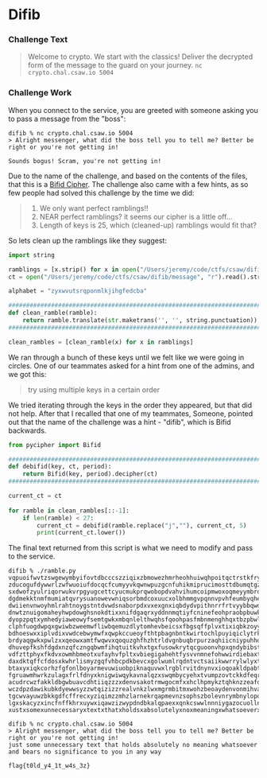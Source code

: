 # Difib

### Challenge Text

> Welcome to crypto. We start with the classics! Deliver the decrypted form of the message to the guard on your journey. 
> `nc crypto.chal.csaw.io 5004`

### Challenge Work

When you connect to the service, you are greeted with someone asking you to pass a message from the "boss":

```
difib % nc crypto.chal.csaw.io 5004
> Alright messenger, what did the boss tell you to tell me? Better be right or you're not getting in!

Sounds bogus! Scram, you're not getting in!
```

Due to the name of the challenge, and based on the contents of the files, that this is a [Bifid Cipher](https://en.wikipedia.org/wiki/Bifid_cipher). The challenge also came with a few hints, as so few people had solved this challenge by the time we did:

>1) We only want perfect ramblings!!
>2) NEAR perfect ramblings? it seems our cipher is a little off...
>3) Length of keys is 25, which (cleaned-up) ramblings would fit that?

So lets clean up the ramblings like they suggest:

```python
import string

ramblings = [x.strip() for x in open("/Users/jeremy/code/ctfs/csaw/difib/ramblings", "r").readlines()]
ct = open("/Users/jeremy/code/ctfs/csaw/difib/message", "r").read().strip()

alphabet = "zyxwvutsrqponmlkjihgfedcba"

################################################################################
def clean_ramble(ramble):
    return ramble.translate(str.maketrans('', '', string.punctuation)).replace(" ", "").lower()
################################################################################

clean_rambles = [clean_ramble(x) for x in ramblings]
```

We ran through a bunch of these keys until we felt like we were going in circles. One of our teammates asked for a hint from one of the admins, and we got this:

> try using multiple keys in a certain order

We tried iterating through the keys in the order they appeared, but that did not help. After that I recalled that one of my teammates, Someone, pointed out that the name of the challenge was a hint - "difib", which is Bifid backwards.

```python
from pycipher import Bifid

################################################################################
def debifid(key, ct, period):
    return Bifid(key, period).decipher(ct)
################################################################################

current_ct = ct
    
for ramble in clean_rambles[::-1]:
    if len(ramble) < 27:
        current_ct = debifid(ramble.replace("j",""), current_ct, 5)
        print(current_ct.lower())
```

The final text returned from this script is what we need to modify and pass to the service.

```
difib % ./ramble.py
vqpuoifwvtzswgewymbyifovtdbcccszziqixzbmowezhmrheohhuiwqhpoitqctrstkfrywzdowimrunqwxssdppeyigmtaissebinrsywvhlosmz
zducogufdywwrlzwfwuoiufdocqcfcumyyvkqwnwpuzgcnfuhikmiprucimosttdbumqtgzqyhywigtpmpsdxuneqpwsgticdhqucigtnvrxhvnrup
sxdwofzyulriqorwukvrpgyugcettcyucmukprqwobopdvahvihumcoipmwoxoqmeyymbrdaewyrypkfvnynxiycstryxuhbqdwknqpfgmiexsvswx
dgdmekktnmfmumiatqvrysuanowevwniqsorbmdcoxuucxolbhmmgvpqnnvpvhfeumbyqhewwisomyqmsrnthgpygorypixgggfsplqknpoipsdcei
dwiienvnwoyhmlrahtnoygstntdvwdsnaborpdxvxexgnxiqbdydvpithnrrfrtvyybbqwdumvfxbfdmnqnbkgglbmrlmalgzacabedctppoeapvgr
dnwtznuigomaheyhwpdowghsnokdtixxnifdgaqrxyddnnmqtiyfcninefeohpraobpbuwknvyyolwuanuqzxhxpxmkfmklatqrawzcdefzhvxfizf
dyopzpqtxymhedyiaweowyfsemtgwkxmbqnlelthwqhsfqoohpasfmbnmenghhqxtbzpbwlwomtmtkdcqptbniixnmdckqqagrrqcawrxdocuekoax
clphfuogdwpqxgwiwbzweemwfliwbqemuzdlytomhevbeicsxfbgsqffplvxtixiqbkzoyylhwkuqxroqrpfxgegxhrmrhkrqqmrctrixclkwbkaox
bdhoeswxxiplvdixvwdcebwymwfxqwpkccueoyfthtpbagnbntkwirtochlpuyiqiclytrkxwfhuhnnodntopgrpbgrxkmszfavnynzyukdwfbyrnb
brdyaqgwkxpwlzxxqeowxamtfwqwvxqoquzghfhzhtrldvgnbuqbrpurzaqhiicniypuhhqbgdrumzrekheirvnrfsttgqsamrgzzeguzqbszryntr
dhuvepfkshfdgdxnzqfczngqbwmfihqtuitkvhxtgxfusowkrytqcguoonvhpxqndybibstpdggrmmunaahzmraltstoqrhgfmsrzrcigiimgrnmzt
vdfzttphyxfkdvxowmhbmeotxufayhvfpltxvbiegigahehtfysvvnmnefohwwirdiebaxtvuuvmlmyacszsfalrpbwbeobgihxrcfavmgugsrhwak
daxdktqffcfdosxkwhrlismyzgqfvhbcpdkbevcxgolwumlrqdntvctsaiikwwrrylwlyxtutrnmqyolcmsbfrplfacavflufewrayoxhgksnswgah
btaxyxiqkcorhzfgfonlboyarmevuwiuobpiknaquvwxlrgblrvitdnynvxioqoakldpabtbrhtkkautwlmkxuyfwdpiqtngiwmaazxcwgeuoswaue
fgruawmhwrkzulagxfrlfdnyxknigwiwqykavnalqzxswqmbycyehxtvumpzovtckkdfeqrpdftnaoaaxckgmtzwqdqaaxtbxsvysqxzwgxidryghq
acudrcwzfakkldbgwbuavcdhtiiqzzzxdenvsakotrmwgocmfxxhclhpmykztqhknzzeafdsfacomasouxwumqbzwdochohysuxstvqwgxwyglyhbw
wczdpzdawikubkdyewwsyzzwtqizizzrealvnkzlwxmgrmbitmxwohzbeoaydenvonmihvamsimfkfdlulxdwzxumzhbndhxrunstxxqqyttweehmm
tgcwvayuwzbkkgdfcffrecxyziqimzzmhzlarnekrqapmevnzsophszbolevnrymbnylopouezsfgdnlugydxxeosntkdvkxgtxbwfxqxecwetemtb
lgxskacyzxincfnffkhrxuywxiqawzizwypdndbkalqpaexxqnkcswwlnnniygazocuollnyxcedaewqxkesyuleuntekafetxwbwiqdxxenwsxewo
xustxsomexunnecessaryxtextxthatxholdsxabsolutelyxnoxmeaningxwhatsoeverxandxbearsxnoxsignificancextoxyouxinxanyxway
```

```
difib % nc crypto.chal.csaw.io 5004
> Alright messenger, what did the boss tell you to tell me? Better be right or you're not getting in!
just some unnecessary text that holds absolutely no meaning whatsoever and bears no significance to you in any way

flag{t0ld_y4_1t_w4s_3z}
```

